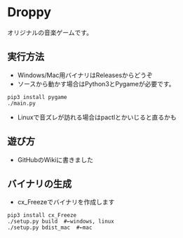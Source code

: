 # Droppy
オリジナルの音楽ゲームです。

## 実行方法
* Windows/Mac用バイナリはReleasesからどうぞ
* ソースから動かす場合はPython3とPygameが必要です。
```
pip3 install pygame
./main.py
```
* Linuxで音ズレが訪れる場合はpactlとかいじると直るかも

## 遊び方
* GitHubのWikiに書きました

## バイナリの生成
* cx_Freezeでバイナリを作成します
```
pip3 install cx_Freeze
./setup.py build  #←windows, linux
./setup.py bdist_mac  #←mac
```
